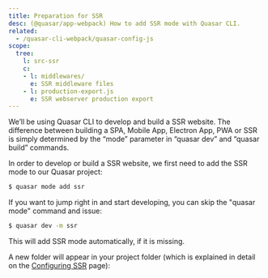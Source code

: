 ```yaml
---
title: Preparation for SSR
desc: (@quasar/app-webpack) How to add SSR mode with Quasar CLI.
related:
  - /quasar-cli-webpack/quasar-config-js
scope:
  tree:
    l: src-ssr
    c:
    - l: middlewares/
      e: SSR middleware files
    - l: production-export.js
      e: SSR webserver production export
---
```


We’ll be using Quasar CLI to develop and build a SSR website. The difference between building a SPA, Mobile App, Electron App, PWA or SSR is simply determined by the “mode” parameter in “quasar dev” and “quasar build” commands.

In order to develop or build a SSR website, we first need to add the SSR mode to our Quasar project:

```bash
$ quasar mode add ssr
```

If you want to jump right in and start developing, you can skip the "quasar mode" command and issue:

```bash
$ quasar dev -m ssr
```

This will add SSR mode automatically, if it is missing.

A new folder will appear in your project folder (which is explained in detail on the [Configuring SSR](/quasar-cli-webpack/developing-ssr/configuring-ssr) page):

<doc-tree :def="scope.tree" />
